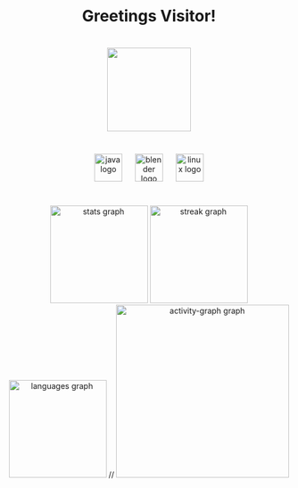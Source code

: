 <br clear="both">

<h1 align="center">Greetings Visitor!</h1>

###

<br clear="both">

<div align="center">
  <img height="150" src="https://media.giphy.com/media/v1.Y2lkPTc5MGI3NjExZGEwYjJpamZkc3hsZmlmd3BjNGdsMHkydW9qdG9mNGxkM3k1bWNyYSZlcD12MV9pbnRlcm5hbF9naWZfYnlfaWQmY3Q9Zw/lJNoBCvQYp7nq/giphy.gif"  />
</div>

###

<br clear="both">

<div align="center">
  <img src="https://cdn.jsdelivr.net/gh/devicons/devicon/icons/java/java-original.svg" height="50" alt="java logo"  />
  <img width="15" />
  <img src="https://cdn.jsdelivr.net/gh/devicons/devicon/icons/blender/blender-original.svg" height="50" alt="blender logo"  />
  <img width="15" />
  <img src="https://cdn.jsdelivr.net/gh/devicons/devicon/icons/linux/linux-original.svg" height="50" alt="linux logo"  />
</div>

###

<br clear="both">

<div align="center">
  <img src="https://github-readme-stats.vercel.app/api?username=cepheus101&hide_title=false&hide_rank=false&show_icons=true&include_all_commits=false&count_private=false&disable_animations=false&theme=github_dark&locale=en&hide_border=false&order=1" height="175" alt="stats graph"  />
  <img src="https://streak-stats.demolab.com?user=cepheus101&locale=en&mode=weekly&theme=github_dark&hide_border=false&border_radius=5&date_format=M%20j%5B,%20Y%5D&order=3" height="175" alt="streak graph"  />
  <img src="https://github-readme-stats.vercel.app/api/top-langs?username=cepheus101&locale=en&hide_title=false&layout=compact&card_width=320&langs_count=5&theme=github_dark&hide_border=false&order=2" height="175" alt="languages graph"  />
 // <img src="https://github-readme-activity-graph.vercel.app/graph?username=cepheus101&radius=100&theme=github-dark&area=true&order=5&hide_border=false" height="310" alt="activity-graph graph"  />
</div>

###
